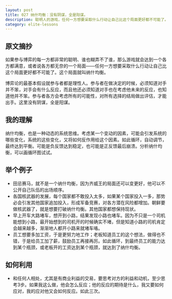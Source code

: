 ```yaml
---
layout: post
title: 027 纳什均衡：没有阴谋，全是阳谋。
description: 聪明人的游戏，任何一方想要采取什么行动让自己比这个局面更好都不可能了。
category: elite-lessons
---
```


## 原文摘抄
如果参与博弈的每一方都非常的聪明、谁也糊弄不了谁，那么游戏就会达到一个各方都满意，或者说各方都无奈的一个局面——任何一方想要采取什么行动让自己比这个局面更好都不可能了。这个局面就叫纳什均衡。

博弈论的最基本假设就参与者都是理性人。参与者在做决定的时候，必须知道对手并不笨，对手会有什么反应，而且他还必须知道对手也在考虑他未来的反应，也知道他并不笨。参与者各方会考虑所有的可能性，对所有选择的结局做出评估，才能出手。这里没有阴谋，全是阳谋。

## 我的理解
纳什均衡，也是一种动态的系统思维。考虑某一个变动的因素，可能会引发系统的哪些变化，系统的这些变化，又将如何反作用给这个因素。如此循环，自动调节，最终达到平衡。可能是负反馈达到稳定，也可能是正反馈最后崩溃。分析纳什均衡，可以画循环图试试。

## 举个例子
- 田忌赛马，就不是一个纳什均衡，因为齐威王的局面还可以变更好，他可以不公开自己队伍的出场顺序。
- 各国核武器的发展，每个国家都不敢投入太多，如果某个国家投入一多，那势必会引发其他国家追加投入，形成军备竞赛，对各方潜在风险都增加。朝鲜要做核武器了，就是想要打破纳什均衡。其他国家都想保持现状。
- 早上开车大路堵车，想开到小路，结果发现小路也堵车。因为不只是一个司机能想到小路，最开始想到的司机开的时候确实不堵，但是知道小路的司机肯定会越来越多，渐渐地人都开小路来就堵车咯。
- 员工想要多加工资，于是更努力地工作；老板知道员工的这个想法，做得也不错，于是给员工加了薪，鼓励员工再接再厉。如此循环，到最终员工的能力达到某个瓶颈，或老板开的工资达到某个瓶颈，就达到了纳什均衡。

## 如何利用
- 和任何人相处，尤其是有商业利益的交易，要思考对方的利益和动机，至少思考3步。如果我这么做，他会怎么反应；他的反应的期待是什么，我又要如何应对，我的应对他又会如何反应。如此三次。

